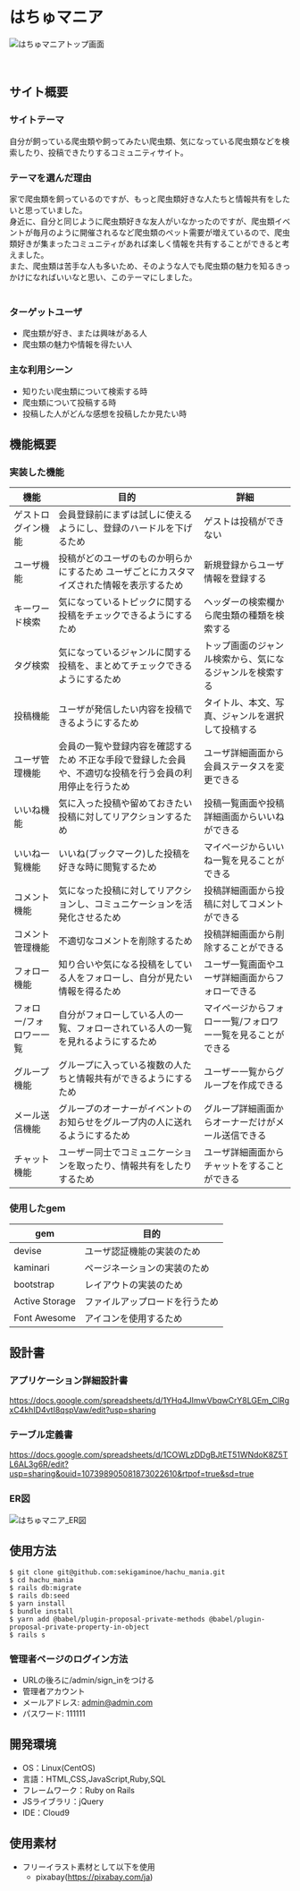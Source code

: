 # はちゅマニア

![はちゅマニアトップ画面](https://github.com/sekigaminoe/hachu_mania/assets/141192154/1939a0ea-51c9-42d4-baa6-479c2c97ee61)

​
## サイト概要
### サイトテーマ
自分が飼っている爬虫類や飼ってみたい爬虫類、気になっている爬虫類などを検索したり、投稿できたりするコミュニティサイト。
​
### テーマを選んだ理由
家で爬虫類を飼っているのですが、もっと爬虫類好きな人たちと情報共有をしたいと思っていました。<br>
身近に、自分と同じように爬虫類好きな友人がいなかったのですが、爬虫類イベントが毎月のように開催されるなど爬虫類のペット需要が増えているので、爬虫類好きが集まったコミュニティがあれば楽しく情報を共有することができると考えました。<br>
また、爬虫類は苦手な人も多いため、そのような人でも爬虫類の魅力を知るきっかけになればいいなと思い、このテーマにしました。<br>
​
### ターゲットユーザ
- 爬虫類が好き、または興味がある人
- 爬虫類の魅力や情報を得たい人
​
### 主な利用シーン
- 知りたい爬虫類について検索する時
- 爬虫類について投稿する時
- 投稿した人がどんな感想を投稿したか見たい時

## 機能概要
### 実装した機能

| 機能 | 目的 | 詳細 |
| --- | --- | --- |
| ゲストログイン機能 | 会員登録前にまずは試しに使えるようにし、登録のハードルを下げるため | ゲストは投稿ができない |
| ユーザ機能 | 投稿がどのユーザのものか明らかにするため  ユーザごとにカスタマイズされた情報を表示するため | 新規登録からユーザ情報を登録する |
| キーワード検索 | 気になっているトピックに関する投稿をチェックできるようにするため | ヘッダーの検索欄から爬虫類の種類を検索する |
| タグ検索 | 気になっているジャンルに関する投稿を、まとめてチェックできるようにするため | トップ画面のジャンル検索から、気になるジャンルを検索する |
| 投稿機能 | ユーザが発信したい内容を投稿できるようにするため | タイトル、本文、写真、ジャンルを選択して投稿する |
| ユーザ管理機能 | 会員の一覧や登録内容を確認するため  不正な手段で登録した会員や、不適切な投稿を行う会員の利用停止を行うため | ユーザ詳細画面から会員ステータスを変更できる |
| いいね機能 | 気に入った投稿や留めておきたい投稿に対してリアクションするため | 投稿一覧画面や投稿詳細画面からいいねができる |
| いいね一覧機能 | いいね(ブックマーク)した投稿を好きな時に閲覧するため | マイページからいいね一覧を見ることができる |
| コメント機能 | 気になった投稿に対してリアクションし、コミュニケーションを活発化させるため | 投稿詳細画面から投稿に対してコメントができる |
| コメント管理機能 | 不適切なコメントを削除するため | 投稿詳細画面から削除することができる |
| フォロー機能 | 知り合いや気になる投稿をしている人をフォローし、自分が見たい情報を得るため | ユーザ一覧画面やユーザ詳細画面からフォローできる |
| フォロー/フォロワー一覧 | 自分がフォローしている人の一覧、フォローされている人の一覧を見れるようにするため | マイページからフォロー一覧/フォロワー一覧を見ることができる |
| グループ機能 | グループに入っている複数の人たちと情報共有ができるようにするため | ユーザー一覧からグループを作成できる |
| メール送信機能 | グループのオーナーがイベントのお知らせをグループ内の人に送れるようにするため | グループ詳細画面からオーナーだけがメール送信できる |
| チャット機能 | ユーザー同士でコミュニケーションを取ったり、情報共有をしたりするため | ユーザ詳細画面からチャットをすることができる |

### 使用したgem

| gem | 目的 |
| --- | --- |
| devise | ユーザ認証機能の実装のため |
| kaminari | ページネーションの実装のため |
| bootstrap | レイアウトの実装のため |
| Active Storage | ファイルアップロードを行うため |
| Font Awesome | アイコンを使用するため |

## 設計書
### アプリケーション詳細設計書
https://docs.google.com/spreadsheets/d/1YHq4JImwVbqwCrY8LGEm_ClRgxC4khID4vtI8qspVaw/edit?usp=sharing

### テーブル定義書
https://docs.google.com/spreadsheets/d/1COWLzDDgBJtET51WNdoK8Z5TL6AL3g6R/edit?usp=sharing&ouid=107398905081873022610&rtpof=true&sd=true

### ER図
![はちゅマニア_ER図](https://github.com/sekigaminoe/hachu_mania/assets/141192154/21337dea-89b4-4a3c-9738-6b5fd01195c4)

## 使用方法
```
$ git clone git@github.com:sekigaminoe/hachu_mania.git
$ cd hachu_mania
$ rails db:migrate
$ rails db:seed
$ yarn install
$ bundle install
$ yarn add @babel/plugin-proposal-private-methods @babel/plugin-proposal-private-property-in-object
$ rails s
```

### 管理者ページのログイン方法
- URLの後ろに/admin/sign_inをつける
- 管理者アカウント
- メールアドレス: admin@admin.com
- パスワード: 111111
​
## 開発環境
- OS：Linux(CentOS)
- 言語：HTML,CSS,JavaScript,Ruby,SQL
- フレームワーク：Ruby on Rails
- JSライブラリ：jQuery
- IDE：Cloud9
​
## 使用素材
- フリーイラスト素材として以下を使用
  - pixabay(https://pixabay.com/ja)